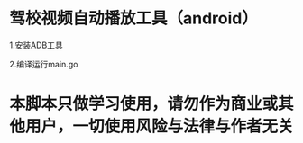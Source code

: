 # 驾校视频自动播放工具（android）


1.[安装ADB工具](https://github.com/wangshub/wechat_jump_game/wiki/Android-%E5%92%8C-iOS-%E6%93%8D%E4%BD%9C%E6%AD%A5%E9%AA%A4)

2.编译运行main.go

# 本脚本只做学习使用，请勿作为商业或其他用户，一切使用风险与法律与作者无关
